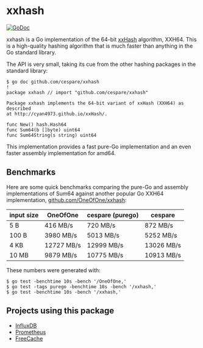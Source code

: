# xxhash

[![GoDoc](https://godoc.org/github.com/cespare/xxhash?status.svg)](https://godoc.org/github.com/cespare/xxhash)

xxhash is a Go implementation of the 64-bit
[xxHash](http://cyan4973.github.io/xxHash/) algorithm, XXH64. This is a
high-quality hashing algorithm that is much faster than anything in the Go
standard library.

The API is very small, taking its cue from the other hashing packages in the
standard library:

    $ go doc github.com/cespare/xxhash                                                                                                                                                                                              !
    package xxhash // import "github.com/cespare/xxhash"

    Package xxhash implements the 64-bit variant of xxHash (XXH64) as described
    at http://cyan4973.github.io/xxHash/.

    func New() hash.Hash64
    func Sum64(b []byte) uint64
    func Sum64String(s string) uint64

This implementation provides a fast pure-Go implementation and an even faster
assembly implementation for amd64.

## Benchmarks

Here are some quick benchmarks comparing the pure-Go and assembly
implementations of Sum64 against another popular Go XXH64 implementation,
[github.com/OneOfOne/xxhash](https://github.com/OneOfOne/xxhash):

| input size | OneOfOne | cespare (purego) | cespare |
| --- | --- | --- | --- |
| 5 B   |  416 MB/s | 720 MB/s |  872 MB/s  |
| 100 B | 3980 MB/s | 5013 MB/s | 5252 MB/s  |
| 4 KB  | 12727 MB/s | 12999 MB/s | 13026 MB/s |
| 10 MB | 9879 MB/s | 10775 MB/s | 10913 MB/s  |

These numbers were generated with:

```
$ go test -benchtime 10s -bench '/OneOfOne,'
$ go test -tags purego -benchtime 10s -bench '/xxhash,'
$ go test -benchtime 10s -bench '/xxhash,'
```

## Projects using this package

- [InfluxDB](https://github.com/influxdata/influxdb)
- [Prometheus](https://github.com/prometheus/prometheus)
- [FreeCache](https://github.com/coocood/freecache)
